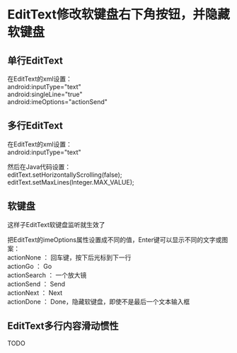 # EditText修改软键盘右下角按钮，并隐藏软键盘

## 单行EditText
在EditText的xml设置：  
android:inputType="text"  
android:singleLine="true"  
android:imeOptions="actionSend"        

## 多行EditText
在EditText的xml设置：  
android:inputType="text"

然后在Java代码设置：                                                                               
editText.setHorizontallyScrolling(false);   
editText.setMaxLines(Integer.MAX_VALUE);

## 软键盘
这样子EditText软键盘监听就生效了

把EditText的imeOptions属性设置成不同的值，Enter键可以显示不同的文字或图案：   
actionNone ： 回车键，按下后光标到下一行   
actionGo ： Go  
actionSearch ： 一个放大镜  
actionSend ： Send  
actionNext ： Next  
actionDone ： Done，隐藏软键盘，即使不是最后一个文本输入框   

## EditText多行内容滑动惯性       
TODO        
   
   
    
